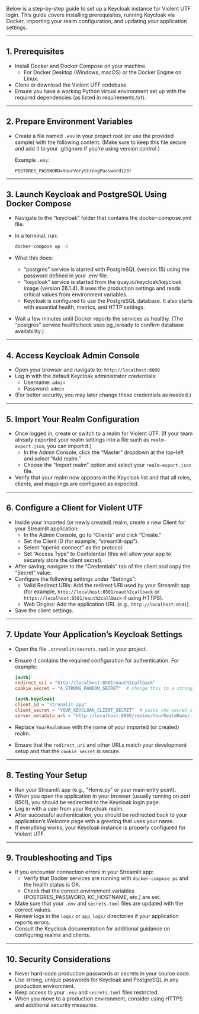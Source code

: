Below is a step-by-step guide to set up a Keycloak instance for Violent UTF login. This guide covers installing prerequisites, running Keycloak via Docker, importing your realm configuration, and updating your application settings.

---
## 1. Prerequisites

- Install Docker and Docker Compose on your machine.
  - For Docker Desktop (Windows, macOS) or the Docker Engine on Linux.
- Clone or download the Violent UTF codebase.
- Ensure you have a working Python virtual environment set up with the required dependencies (as listed in requirements.txt).

---
## 2. Prepare Environment Variables

- Create a file named `.env` in your project root (or use the provided sample) with the following content. (Make sure to keep this file secure and add it to your .gitignore if you’re using version control.)

  Example `.env`:
  ```dotenv
  POSTGRES_PASSWORD=YourVeryStrongPassword123!
  ```

---
## 3. Launch Keycloak and PostgreSQL Using Docker Compose

- Navigate to the “keycloak” folder that contains the docker-compose.yml file.
- In a terminal, run:
  ```bash
  docker-compose up -d
  ```

- What this does:
  - “postgres” service is started with PostgreSQL (version 15) using the password defined in your .env file.
  - “keycloak” service is started from the quay.io/keycloak/keycloak image (version 26.1.4). It uses the production settings and reads critical values from environment variables.
  - Keycloak is configured to use the PostgreSQL database. It also starts with essential health, metrics, and HTTP settings.
- Wait a few minutes until Docker reports the services as healthy. (The “postgres” service healthcheck uses pg_isready to confirm database availability.)

---
## 4. Access Keycloak Admin Console

- Open your browser and navigate to:
  `http://localhost:8080`
- Log in with the default Keycloak administrator credentials:
  - Username: `admin`
  - Password: `admin`
- (For better security, you may later change these credentials as needed.)

---
## 5. Import Your Realm Configuration

- Once logged in, create or switch to a realm for Violent UTF. (If your team already exported your realm settings into a file such as `realm-export.json`, you can import it.)
  - In the Admin Console, click the “Master” dropdown at the top-left and select “Add realm.”
  - Choose the “Import realm” option and select your `realm-export.json` file.
- Verify that your realm now appears in the Keycloak list and that all roles, clients, and mappings are configured as expected.

---
## 6. Configure a Client for Violent UTF

- Inside your imported (or newly created) realm, create a new Client for your Streamlit application:
  - In the Admin Console, go to “Clients” and click “Create.”
  - Set the Client ID (for example, “streamlit-app”).
  - Select “openid-connect” as the protocol.
  - Set “Access Type” to Confidential (this will allow your app to securely store the client secret).
- After saving, navigate to the “Credentials” tab of the client and copy the “Secret” value.
- Configure the following settings under “Settings”:
  - Valid Redirect URIs: Add the redirect URI used by your Streamlit app (for example, `http://localhost:8501/oauth2callback` or `https://localhost:8501/oauth2callback` if using HTTPS).
  - Web Origins: Add the application URL (e.g., `http://localhost:8501`).
- Save the client settings.

---
## 7. Update Your Application’s Keycloak Settings

- Open the file `.streamlit/secrets.toml` in your project.
- Ensure it contains the required configuration for authentication. For example:

  ```toml
  [auth]
  redirect_uri = "http://localhost:8501/oauth2callback"
  cookie_secret = "A_STRONG_RANDOM_SECRET"  # change this to a strong random value

  [auth.keycloak]
  client_id = "streamlit-app"
  client_secret = "YOUR_KEYCLOAK_CLIENT_SECRET"  # paste the secret copied from Keycloak here
  server_metadata_url = "http://localhost:8080/realms/YourRealmName/.well-known/openid-configuration"
  ```

- Replace `YourRealmName` with the name of your imported (or created) realm.
- Ensure that the `redirect_uri` and other URLs match your development setup and that the `cookie_secret` is secure.

---
## 8. Testing Your Setup

- Run your Streamlit app (e.g., “Home.py” or your main entry point).
- When you open the application in your browser (usually running on port 8501), you should be redirected to the Keycloak login page.
- Log in with a user from your Keycloak realm.
- After successful authentication, you should be redirected back to your application’s Welcome page with a greeting that uses your name.
- If everything works, your Keycloak instance is properly configured for Violent UTF.

---
## 9. Troubleshooting and Tips

- If you encounter connection errors in your Streamlit app:
  - Verify that Docker services are running with `docker-compose ps` and the health status is OK.
  - Check that the correct environment variables (POSTGRES_PASSWORD, KC_HOSTNAME, etc.) are set.
- Make sure that your `.env` and `secrets.toml` files are updated with the correct values.
- Review logs in the `logs/` or `app_logs/` directories if your application reports errors.
- Consult the Keycloak documentation for additional guidance on configuring realms and clients.

---
## 10. Security Considerations

- Never hard-code production passwords or secrets in your source code.
- Use strong, unique passwords for Keycloak and PostgreSQL in any production environment.
- Keep access to your `.env` and `secrets.toml` files restricted.
- When you move to a production environment, consider using HTTPS and additional security measures.
